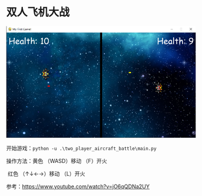 # 双人飞机大战

![effect](effect.png)

开始游戏：`python -u .\two_player_aircraft_battle\main.py`

操作方法：黄色 （WASD）移动  （F）开火

​				  红色 （↑↓←→）移动  （L）开火



参考：https://www.youtube.com/watch?v=jO6qQDNa2UY
